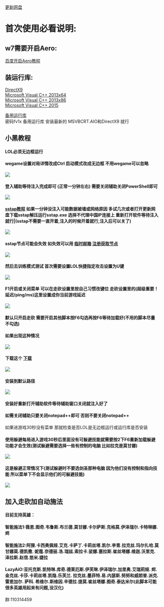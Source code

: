 [更新网盘](https://www.lanzous.com/b05i91ad "悬停显示")	



首次使用必看说明:
===================================

## w7需要开启Aero:
[百度开启Aero教程](https://jingyan.baidu.com/article/1612d5006aa9d4e20e1eee97.html "悬停显示")  

## 装运行库:
[DirectX9](https://www.microsoft.com/zh-CN/download/details.aspx?id=35 "悬停显示")  
[Microsoft Visual C++ 2013x64](http://download.microsoft.com/download/c/4/6/c467522d-c094-4697-b9b2-bb59b2bcaca5/vcredist_x64.exe "悬停显示")  
[Microsoft Visual C++ 2013x86](http://download.microsoft.com/download/2/E/6/2E61CFA4-993B-4DD4-91DA-3737CD5CD6E3/vcredist_x86.exe "悬停显示")  
[Microsoft Visual C++ 2015](https://www.microsoft.com/en-us/download/details.aspx?id=52685 "悬停显示")  




[备用运行库](https://pan.lanzou.com/b221518 "悬停显示")  
密码fv1x  备用运行库 安装最新的 MSVBCRT.AIO和DirectX9  就行


## 小黑教程
#### LOL必须无边框运行  
#### wegame设置对局详情改成Ctrl  启动模式改成无边框  不用wegame可以忽略  
![](https://github.com/negitegoj/shuoming/raw/master/tupian/QQ%E6%88%AA%E5%9B%BE20190910183920.png)  
#### 登入辅助等待注入完成即可 (正常一分钟左右)         需要关闭辅助关闭PowerShell即可  
![](https://github.com/negitegoj/shuoming/raw/master/tupian/QQ%E6%88%AA%E5%9B%BE20190919233249.png)  
#### [sstap教程](https://www.i5seo.com/sstap-accelerator-jedi-juediqiusheng.html "悬停显示")  如果一分钟没注入可能数据被墙或网络原因  多试几次或者打开更新网盘下载sstap解压运行sstap.exe 选择不代理中国IP连接上 重新打开软件等待注入就行|(sstap不需要一直开着,注入的时候开着就行,注入后可以关了)  
![](https://raw.githubusercontent.com/netolaga/-/master/wenj/QQ%E6%88%AA%E5%9B%BE20190826201549.png)  
#### sstap节点可能会失效  如失效可以用 [临时邮箱](http://www.yopmail.com/zh/email-generator.php "悬停显示")    [注册获取节点](http://qiusudu.com "悬停显示")  
![](https://raw.githubusercontent.com/netolaga/-/master/wenj/QQ%E6%88%AA%E5%9B%BE20190827094738.png)  
#### 然后去训练模式测试  首次需要设置LOL快捷指定攻击设置为U键  
![](https://github.com/negitegoj/shuoming/raw/master/tupian/QQ%E6%88%AA%E5%9B%BE20190910190107.png)  
#### F1开启或关闭菜单   可以在走砍设置里按自己习惯改键位  走砍设置里的(超级重要！延迟/ping/ms)这里设置成你当前游戏延迟
![](https://github.com/negitegoj/shuoming/raw/master/tupian/QQ%E6%88%AA%E5%9B%BE20190910190142.png) 
#### 默认只开启走砍 需要开启其他脚本按F6勾选再按F6等待加载好(不用的脚本尽量不勾选)
#### 如果出现这种情况
![](https://raw.githubusercontent.com/netolaga/-/master/wenj/QQ%E6%88%AA%E5%9B%BE20190827231214.png)   
#### 下载这个 [下载](https://notepad-plus-plus.org/download "悬停显示")  
![](https://raw.githubusercontent.com/netolaga/-/master/wenj/QQ%E6%88%AA%E5%9B%BE20190828112400.png)  
#### 安装到默认路径
![](https://raw.githubusercontent.com/netolaga/-/master/wenj/QQ%E6%88%AA%E5%9B%BE20190828112630.png)  
#### 安装好重新打开辅助软件等待辅助窗口关闭就注入好了  
#### 如需关闭辅助只要关闭notepad++即可  否则不要关闭notepad++
如果进游戏30秒没有菜单 那就检查是否LOL是无边框运行或运行库是否安装
#### 使用躲避每局进入游戏30秒后里面没有可躲避技能就需要按2下F6重新加载躲避功能才会生效(测试躲避需要选择一些有控制的电脑 比如拉克是莫甘娜)
![](https://raw.githubusercontent.com/netolaga/-/master/wenj/QQ%E6%88%AA%E5%9B%BE20190827095548.png)  
#### 这是躲避正常情况下(测试躲避时不要选剑圣那种电脑  因为他们没有控制和指向技能 所以菜单下不会显示他们的可躲避技能)  
![](https://github.com/netolaga/-/raw/master/wenj/QQ%E6%88%AA%E5%9B%BE20190827094705.png)  
## 加入走砍加自动施法  
#### 目前支持英雄：
#### 智能施法1:薇恩.图奇.韦鲁斯.布兰德.莫甘娜.卡尔萨斯.克格莫.伊泽瑞尔.卡特琳娜.烬  

#### 智能施法2:阿狸.卡西奥佩娅.艾克.卡萨丁.卡莉丝塔.凯尔.李青.拉克丝.玛尔扎哈.莫甘娜莫.德凯撒. 妮蔻.奈德丽.洛.瑞兹.索拉卡.娑娜.塞拉斯.崔丝塔娜.维迦.沃里克.泽拉斯.赵信.悠米.婕拉

#### LazyAiO:亚托克斯.凯特琳.库奇.德莱厄斯.伊芙琳.伊泽瑞尔.加里奥.艾瑞莉娅. 烬.金克丝.卡莎.卡莉丝塔.凯隐.乐芙兰. 拉克丝.墨菲特.易.内瑟斯.努努和威朗普.派克.雷恩加尔. 萨科. 希维尔.斯维因.辛德拉.提莫.崔丝塔娜.图奇.泰达米尔(此脚本可能很多英雄用起来有问题,没汉化)

群:110314459
